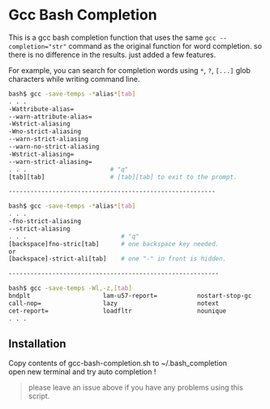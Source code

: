 # Gcc Bash Completion

This is a gcc bash completion function that uses the same `gcc --completion="str"` 
command as the original function for word completion.
so there is no difference in the results.
just added a few features.

For example, you can search for completion words using `*`, `?`, `[...]` glob characters
while writing command line.

```sh
bash$ gcc -save-temps -*alias*[tab]
. . .
-Wattribute-alias=
--warn-attribute-alias=
-Wstrict-aliasing
-Wno-strict-aliasing
--warn-strict-aliasing
--warn-no-strict-aliasing
-Wstrict-aliasing=
--warn-strict-aliasing=
. . .                       # "q"
[tab][tab]                  # [tab][tab] to exit to the prompt.

---------------------------------------------------------

bash$ gcc -save-temps -*alias*[tab]
. . .
-fno-strict-aliasing
--strict-aliasing
. . .                          # "q"
[backspace]fno-stric[tab]      # one backspace key needed.
or
[backspace]-strict-ali[tab]    # one "-" in front is hidden.

----------------------------------------------------------

bash$ gcc -save-temps -Wl,-z,[tab]
bndplt                    lam-u57-report=           nostart-stop-gc
call-nop=                 lazy                      notext
cet-report=               loadfltr                  nounique
. . .
```


## Installation

Copy contents of gcc-bash-completion.sh to ~/.bash_completion  
open new terminal and try auto completion !


> please leave an issue above if you have any problems using this script.
